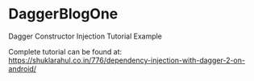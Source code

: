 # DaggerBlogOne
Dagger Constructor Injection Tutorial Example

Complete tutorial can be found at: https://shuklarahul.co.in/776/dependency-injection-with-dagger-2-on-android/
